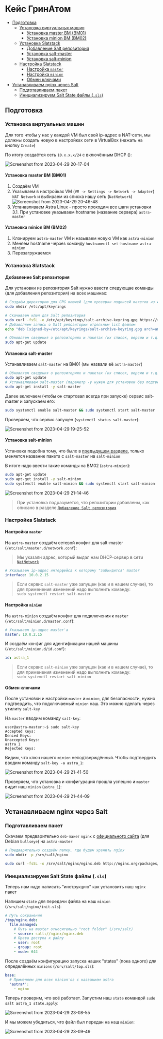 # Кейс ГринАтом

- [Подготовка](#подготовка)
  - [Установка виртуальных машин](#установка-виртуальных-машин)
    - [Установка master ВМ (ВМ01)](#установка-master-вм-вм01)
    - [Установка minion ВМ (ВМ02)](#установка-minion-вм-вм02)
  - [Установка Slatstack](#установка-slatstack)
    - [Добавление Salt репозитория](#добавление-salt-репозитория)
    - [Установка salt-master](#установка-salt-master)
    - [Установка salt-minion](#установка-salt-minion)
  - [Настройка Slatstack](#настройка-slatstack)
    - [Настройка `master`](#настройка-master)
    - [Настройка `minion`](#настройка-minion)
    - [Обмен ключами](#обмен-ключами)
- [Устанавливаем nginx через Salt](#устанавливаем-nginx-через-salt)
  - [Подготавливаем пакет](#подготавливаем-пакет)
  - [Инициализируем Salt State файлы (`.sls`)](#инициализируем-salt-state-файлы-sls)

## Подготовка

### Установка виртуальных машин

Для того чтобы у нас у каждой VM был свой ip-адрес в NAT-сети, мы должны создать новую в настройках сети в VirtualBox (нажать на кнопку `Create`)

По итогу создаётся сеть `10.x.x.x/24` с включённым DHCP ():

![Screenshot from 2023-04-29 20-17-04](https://user-images.githubusercontent.com/40892927/235315377-28711d75-e88f-4c92-9a86-71b3af1cbaf4.png)

#### Установка master ВМ (ВМ01)

1. Создаём VM
2. Указываем в настройках VM (`VM -> Settings -> Network -> Adapter`) `NAT Network` и выбираем из списка нашу сеть (`NatNetwork`)
![Screenshot from 2023-04-29 20-46-48](https://user-images.githubusercontent.com/40892927/235316782-91b80982-8441-40e7-b129-7e10dfe11f47.png)
3. Устанавливаем Astra Linux - просто проходим все шаги установки
3.1. При установке указываем hostname (название сервера) `astra-master`

#### Установка minion ВМ (ВМ02)

1. Клонируем `astra-master` VM и называем новую VM как `astra-minion`
2. Меняем hostname черзез команду `hostnamectl set-hostname astra-minion`
3. Перезагружаемся

### Установка Slatstack

#### Добавление Salt репозитория

Для установки из репозитория Salt нужно ввести следующае команды (для добавления репозитория) на всех машинах:

```sh
# Создаём директорию для GPG ключей (для проверки подписей пакетов из APT репозиториев)
sudo mkdir /etc/apt/keyrings

# Скачиваем ключ для Salt репозитория
sudo curl -fsSL -o /etc/apt/keyrings/salt-archive-keyring.gpg https://repo.saltproject.io/salt/py3/debian/11/amd64/SALT-PROJECT-GPG-PUBKEY-2023.gpg && \
# Добавлляем запись о Salt репозитории отдельным list файлом 
echo "deb [signed-by=/etc/apt/keyrings/salt-archive-keyring.gpg arch=amd64] https://repo.saltproject.io/salt/py3/debian/11/amd64/3006 bullseye main" | sudo tee /etc/apt/sources.list.d/salt.list

# Обновляем сведения о репозиториях и пакетах (их список, версии и т.д.) в них 
sudo apt-get update
```

#### Установка salt-master

Устанавливаем `salt-master` на BM01 (мы назвали её `astra-master`)

```sh
# Обновляем сведения о репозиториях и пакетах (их список, версии и т.д.) в них 
sudo apt-get update
# Устанавливаем salt-master (параметр -y нужен для установки без подтверждения)
sudo apt-get install -y salt-master
```

Далее включаем (чтобы он стартовал всегда при запуске) сервис salt-master и запускаем его:

```sh
sudo systemctl enable salt-master && sudo systemctl start salt-master
```

Проверяем, что сервис запущен (`systemctl status salt-master`):

![Screenshot from 2023-04-29 19-25-52](https://user-images.githubusercontent.com/40892927/235314352-706d0c0a-3f8e-4bdc-b49f-3d2d9bf19bf6.png)

#### Установка salt-minion

Установка подобна тому, что было в [предыдущем разделе](#установка-salt-master), только меняется название пакета с `salt-master` на `salt-minion`

В итоге надо ввести такие команды на BM02 (`astra-minion`):

```sh
sudo apt-get update
sudo apt-get install -y salt-minion
sudo systemctl enable salt-minion && sudo systemctl start salt-minion
```

![Screenshot from 2023-04-29 21-14-46](https://user-images.githubusercontent.com/40892927/235318012-3220e55f-c029-4c9d-88f9-b8da989c5f2f.png)

> При установка подразумется, что репозитории добавлены, как описано в разделе [`Добавление Salt репозитория`](#добавление-salt-репозитория)

### Настройка Slatstack

#### Настройка `master`

На `astra-master` создаём сетевой конфиг для salt-master (`/etc/salt/master.d/network.conf`):

> Мы указали адрес, который выдал нам DHCP-сервер в сети [`NatNetwork`](#установка-master-вм-вм01)

```yaml
# Указываем ip-адрес интерфейса к которому "забиндится" master
interface: 10.0.2.15
```

> Если сервис `salt-master` уже запущен (как и в нашем случае), то для применения изменений надо выполнить команду: \
> `sudo systemctl restart salt-master`

#### Настройка `minion`

На `astra-minion` создаём конфиг для подключения к `master` (`/etc/salt/minion.d/master.conf`):

```yaml
# Указываем ip-адрес master'а
master: 10.0.2.15
```

И создаём конфиг для идентификации нашей машины (`/etc/salt/minion.d/id.conf`):

```yaml
id: astra_1
```

> Если сервис `salt-minion` уже запущен (как и в нашем случае), то для применения изменений надо выполнить команду: \
> `sudo systemctl restart salt-minion`

#### Обмен ключами

После установки и настройки `master` и `minion`, для безопасности, нужно подтвердить, что подключаемый `minion` наш. Это можно сделать через утилиту `salt-key`

На `master` вводим команду `salt-key`:

```shell
user@astra-master:~$ sudo salt-key 
Accepted Keys:
Denied Keys:
Unaccepted Keys:
astra_1
Rejected Keys:
```

Видим, что ключ нашего `minion` неподтверждённый. Чтобы подтвердить вводим команду `salt-key -a astra_1`:

![Screenshot from 2023-04-29 21-41-50](https://user-images.githubusercontent.com/40892927/235319198-383faf07-6265-4446-bf12-2edf4a162371.png)

Проверяем, что установка и конфигурация прошла успешно и `master` видит наш `minion` (`astra_1`):

![Screenshot from 2023-04-29 21-44-09](https://user-images.githubusercontent.com/40892927/235319191-e689c734-3c9e-4f58-8600-86e4a0e25d9d.png)

## Устанавливаем nginx через Salt

### Подготавливаем пакет

Скачаем предварительно `deb-пакет` `nginx` с [официального сайта](http://nginx.org/packages/debian/pool/nginx/n/nginx/) (для Debian `bullseye`) на `astra-master`

```sh
# Предварительно создаём папку, где будем хранить nginx
sudo mkdir -p /srv/salt/nginx

sudo curl -fsSL -o /srv/salt/nginx/nginx.deb http://nginx.org/packages/debian/pool/nginx/n/nginx/nginx_1.24.0-1~bullseye_amd64.deb
```

### Инициализируем Salt State файлы (`.sls`)

Теперь нам надо написать "инструкцию" как установить наш `nginx` пакет

Напишем `state` для передачи файла на наш `minion` (`/srv/salt/nginx/init.sls`):

```yaml
# Путь сохранения
/tmp/nginx.deb:
  file.managed:
    # Путь на master относительно "root folder" (/srv/salt)
    - source: salt://nginx/nginx.deb
    # Права доступа к файлу
    - user: root
    - group: root
    - mode: 644
```

После создаём конфигурацию запуска наших "states" (пока одного) для определённых `minions` (`/srv/salt/top.sls`):

```yaml
base:
  # Применяем для всех minion'ов с названием astra
  'astra*':
    - nginx
```

Теперь проверим, что всё работает. Запустим наш `state` командой `sudo salt astra_1 state.apply`:

![Screenshot from 2023-04-29 23-08-55](https://user-images.githubusercontent.com/40892927/235322347-a0077203-7c7f-4c7a-99ef-bc2188514500.png)

И мы можем убедиться, что файл был передан на наш `minion`:

![Screenshot from 2023-04-29 23-09-49](https://user-images.githubusercontent.com/40892927/235322354-a37a7004-239a-4cf4-adf9-1a6ed924d660.png)
